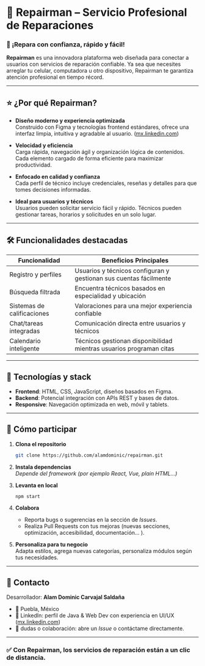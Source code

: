 # 🚀 Repairman – Servicio Profesional de Reparaciones

### 🔧 ¡Repara con confianza, rápido y fácil!

**Repairman** es una innovadora plataforma web diseñada para conectar a usuarios con servicios de reparación confiable. Ya sea que necesites arreglar tu celular, computadora u otro dispositivo, Repairman te garantiza atención profesional en tiempo récord.

---

## ⭐ ¿Por qué Repairman?

- **Diseño moderno y experiencia optimizada**  
  Construido con Figma y tecnologías frontend estándares, ofrece una interfaz limpia, intuitiva y agradable al usuario. ([mx.linkedin.com](https://mx.linkedin.com/in/alam-dominic-carvajal))

- **Velocidad y eficiencia**  
  Carga rápida, navegación ágil y organización lógica de contenidos. Cada elemento cargado de forma eficiente para maximizar productividad.

- **Enfocado en calidad y confianza**  
  Cada perfil de técnico incluye credenciales, reseñas y detalles para que tomes decisiones informadas.

- **Ideal para usuarios y técnicos**  
  Usuarios pueden solicitar servicio fácil y rápido. Técnicos pueden gestionar tareas, horarios y solicitudes en un solo lugar.

---

## 🛠 Funcionalidades destacadas

| Funcionalidad                  | Beneficios Principales                                         |
|------------------------------|----------------------------------------------------------------|
| Registro y perfiles          | Usuarios y técnicos configuran y gestionan sus cuentas fácilmente |
| Búsqueda filtrada            | Encuentra técnicos basados en especialidad y ubicación         |
| Sistemas de calificaciones   | Valoraciones para una mejor experiencia confiable              |
| Chat/tareas integradas       | Comunicación directa entre usuarios y técnicos                 |
| Calendario inteligente       | Técnicos gestionan disponibilidad mientras usuarios programan citas |

---

## 📱 Tecnologías y stack

- **Frontend**: HTML, CSS, JavaScript, diseños basados en Figma.
- **Backend**: Potencial integración con APIs REST y bases de datos.
- **Responsive**: Navegación optimizada en web, móvil y tablets.

---

## 🧩 Cómo participar

1. **Clona el repositorio**  
   ```bash
   git clone https://github.com/alamdominic/repairman.git
   ```

2. **Instala dependencias**  
   *Depende del framework (por ejemplo React, Vue, plain HTML...)*

3. **Levanta en local**  
   ```bash
   npm start
   ```

4. **Colabora**  
   - Reporta bugs o sugerencias en la sección de *Issues*.  
   - Realiza Pull Requests con tus mejoras (nuevas secciones, optimización, accesibilidad, documentación… ).

5. **Personaliza para tu negocio**  
   Adapta estilos, agrega nuevas categorías, personaliza módulos según tus necesidades.

---

## 🔗 Contacto

Desarrollador: **Alam Dominic Carvajal Saldaña**  
- 📍 Puebla, México  
- 💼 LinkedIn: perfil de Java & Web Dev con experiencia en UI/UX ([mx.linkedin.com](https://mx.linkedin.com/in/alam-dominic-carvajal))  
- 📧 dudas o colaboración: abre un *Issue* o contáctame directamente.

---

### ✅ Con Repairman, los servicios de reparación están a un clic de distancia.

